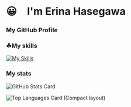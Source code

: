 <h1>😀　I'm Erina Hasegawa</h1>

<h3>My GitHub Profile</h3>

<h3>☘My skills</h3>

[![My Skills](https://skillicons.dev/icons?i=js,ts,html,css,py,prisma,postman,pr,react,mysql,github,firebase,fastapi,express,docker,aws&perline=8)](https://skillicons.dev)

<h3>My stats</h3>

![GitHub Stats Card](https://github-readme-stats.vercel.app/api?username=ErinaHasegawa0422)

![Top Languages Card (Compact layout)](https://github-readme-stats.vercel.app/api/top-langs/?username=ErinaHasegawa0422&layout=compact)
